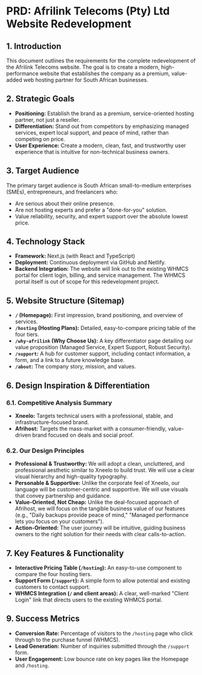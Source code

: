 # PRD: Afrilink Telecoms (Pty) Ltd Website Redevelopment

## 1. Introduction
This document outlines the requirements for the complete redevelopment of the Afrilink Telecoms website. The goal is to create a modern, high-performance website that establishes the company as a premium, value-added web hosting partner for South African businesses.

## 2. Strategic Goals
- **Positioning:** Establish the brand as a premium, service-oriented hosting partner, not just a reseller.
- **Differentiation:** Stand out from competitors by emphasizing managed services, expert local support, and peace of mind, rather than competing on price.
- **User Experience:** Create a modern, clean, fast, and trustworthy user experience that is intuitive for non-technical business owners.

## 3. Target Audience
The primary target audience is South African small-to-medium enterprises (SMEs), entrepreneurs, and freelancers who:
- Are serious about their online presence.
- Are not hosting experts and prefer a "done-for-you" solution.
- Value reliability, security, and expert support over the absolute lowest price.

## 4. Technology Stack
- **Framework:** Next.js (with React and TypeScript)
- **Deployment:** Continuous deployment via GitHub and Netlify.
- **Backend Integration:** The website will link out to the existing WHMCS portal for client login, billing, and service management. The WHMCS portal itself is out of scope for this redevelopment project.

## 5. Website Structure (Sitemap)
- **`/` (Homepage):** First impression, brand positioning, and overview of services.
- **`/hosting` (Hosting Plans):** Detailed, easy-to-compare pricing table of the four tiers.
- **`/why-afrilink` (Why Choose Us):** A key differentiator page detailing our value proposition (Managed Service, Expert Support, Robust Security).
- **`/support`:** A hub for customer support, including contact information, a form, and a link to a future knowledge base.
- **`/about`:** The company story, mission, and values.

## 6. Design Inspiration & Differentiation

### 6.1. Competitive Analysis Summary
- **Xneelo:** Targets technical users with a professional, stable, and infrastructure-focused brand.
- **Afrihost:** Targets the mass-market with a consumer-friendly, value-driven brand focused on deals and social proof.

### 6.2. Our Design Principles
- **Professional & Trustworthy:** We will adopt a clean, uncluttered, and professional aesthetic similar to Xneelo to build trust. We will use a clear visual hierarchy and high-quality typography.
- **Personable & Supportive:** Unlike the corporate feel of Xneelo, our language will be customer-centric and supportive. We will use visuals that convey partnership and guidance.
- **Value-Oriented, Not Cheap:** Unlike the deal-focused approach of Afrihost, we will focus on the tangible business value of our features (e.g., "Daily backups provide peace of mind," "Managed performance lets you focus on your customers").
- **Action-Oriented:** The user journey will be intuitive, guiding business owners to the right solution for their needs with clear calls-to-action.

## 7. Key Features & Functionality
- **Interactive Pricing Table (`/hosting`):** An easy-to-use component to compare the four hosting tiers.
- **Support Form (`/support`):** A simple form to allow potential and existing customers to contact support.
- **WHMCS Integration (`/` and client areas):** A clear, well-marked "Client Login" link that directs users to the existing WHMCS portal.

## 9. Success Metrics
- **Conversion Rate:** Percentage of visitors to the `/hosting` page who click through to the purchase funnel (WHMCS).
- **Lead Generation:** Number of inquiries submitted through the `/support` form.
- **User Engagement:** Low bounce rate on key pages like the Homepage and `/hosting`.
